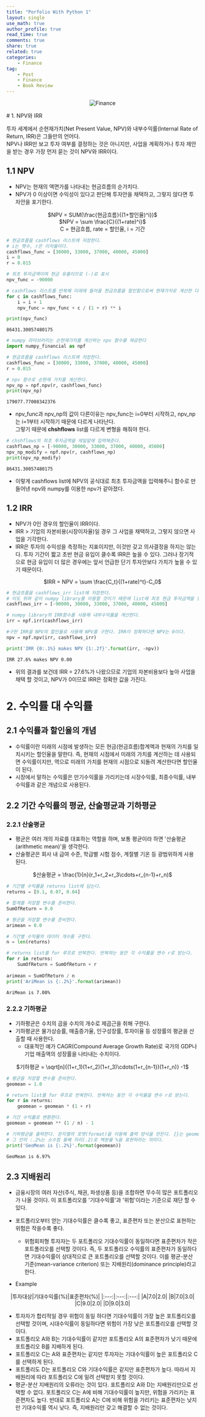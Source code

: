 ```yaml
---
title: "Porfolio With Python 1"
layout: single
use_math: true
author_profile: true
read_time: true
comments: true
share: true
related: true
categories:
    - Finance
tag:
    - Post
    - Finance
    - Book Review
---  
```

<p align="center">
  <img src="/assets/img/post/portfoliowithpython.jpg" alt="Finance"/>
</p> 
# 1. NPV와 IRR

투자 세계에서 순현재가치(Net Present Value, NPV)와 내부수익률(Internal Rate of Return, IRR)은 그들만의 언어다.  
NPV나 IRR만 보고 투자 여부를 결정하는 것은 아니지만, 사업을 계획하거나 투자 제안을 받는 경우 가장 먼저 묻는 것이 NPV와 IRR이다.

## 1.1 NPV

* NPV는 현재의 액면가를 나타내는 현금흐름의 순가치다.  
* NPV가 0 이상이면 수익성이 있다고 판단해 투자안을 채택하고, 그렇지 않다면 투자안을 포기한다.  

<center>$NPV = SUM(\frac{현금흐름}{(1+할인율)^i})$</center>    
<center>$NPV = \sum \frac{C}{(1+rate)^i}$</center>  
<center>C = 현금흐름, rate = 할인율, i = 기간</center>


```python
# 현금흐름을 cashflows 리스트에 저장한다.
# i는 햇수, r은 이자율이다.
cashflows_func = [30000, 33000, 37000, 40000, 45000]
i = 0
r = 0.015

# 최초 투자금액이며 현금 유출이므로 (-)로 표시
npv_func = -90000
```


```python
# cashflows 리스트를 반복해 미래에 들어올 현금흐름을 할인함으로써 현재가치로 계산한 다음 npv 변수에 누적
for c in cashflows_func:
    i = i + 1
    npv_func = npv_func + c / (1 + r) ** i

print(npv_func)
```

    86431.30057480175
    


```python
# numpy 라이브러리는 순현재가치를 계산하는 npv 함수를 제공한다
import numpy_financial as npf

# 현금흐름을 cashflows 리스트에 저장한다.
cashflows_func = [30000, 33000, 37000, 40000, 45000]
r = 0.015
```


```python
# npv 함수로 순현재 가치를 계산한다.
npv_np = npf.npv(r, cashflows_func)
print(npv_np)
```

    179077.77008342376
    

* npv_func과 npv_np의 값이 다른이유는 npv_func는 i=0부터 시작하고, npv_np는 i=1부터 시작하기 때문에 다르게 나타난다.  
    그렇기 때문에 **chshflows** list를 다르게 변형을 해줘야 한다.


```python
# chshflows의 최초 투자금액을 제일앞에 입력해준다.
cashflows_np = [-90000, 30000, 33000, 37000, 40000, 45000]
npv_np_modify = npf.npv(r, cashflows_np)
print(npv_np_modify)
```

    86431.30057480175
    

* 이렇게 cashflows list에 NPV의 공식대로 최초 투자금액을 입력해주니 함수로 만들어낸 npv와 numpy를 이용한 npv가 같아졌다.

## 1.2 IRR

* NPV가 0인 경우의 할인율이 IRR이다.  
* IRR > 기업의 자본비용(시장이자율)일 경우 그 사업을 채택하고, 그렇지 않으면 사업을 기각한다.  
* IRR은 투자의 수익성을 측정하는 지표이지만, 이것만 갖고 의사결정을 하지는 않는다. 투자 기간이 짧고 초반 현금 유입이 클수록 IRR은 높을 수 있다. 그러나 장기적으로 현금 유입이 더 많은 경우에는 앞서 언급한 단기 투자안보다 가치가 높을 수 있기 때문이다.  
<center>$IRR = NPV = \sum \frac{C_t}{(1+rate)^t}-C_0$</center>


```python
# 현금흐름을 cashflows_irr list에 저장한다.
# 이도 위와 같이 numpy library를 이용할 것이기 때문에 list에 최초 현금 투자금액을 입력해준다.
cashflows_irr = [-90000, 30000, 33000, 37000, 40000, 45000]

# numpy library의 IRR함수를 사용해 내부수익률을 계산한다.
irr = npf.irr(cashflows_irr)

#구한 IRR을 NPV의 할인율로 사용해 NPV를 구한다. IRR이 정확하다면 NPV는 0이다.
npv = npf.npv(irr, cashflows_irr)
```


```python
print('IRR {0:.1%} makes NPV {1:.2f}'.format(irr, -npv))
```

    IRR 27.6% makes NPV 0.00
    

* 위의 결과를 보건데 IRR = 27.6%가 나왔으므로 기업의 자본비용보다 높아 사업을 채택 할 것이고, NPV가 0이므로 IRR은 정확한 값을 가진다.

# 2. 수익률 대 수익률

## 2.1 수익률과 할인율의 개념

* 수익률이란 미래의 시점에 발생하는 모든 현금(현금흐름)합계액과 현재의 가치를 일치시키는 할인율을 말한다. 즉, 현재의 시점에서 미래의 가치를 계산하는 데 사용되면 수익률이지만, 역으로 미래의 가치를 현재의 시점으로 되돌려 계산한다면 할인율이 된다.  
* 시장에서 말하는 수익률은 만기수익률을 가리키는데 시장수익률, 최종수익률, 내부수익률과 같은 개념으로 사용된다.

## 2.2 기간 수익률의 평균, 산술평균과 기하평균

### 2.2.1 산술평균

* 평균은 여러 개의 자료를 대표하는 역할을 하며, 보통 평균이라 하면 '산술평균(arithmetic mean)'을 생각한다.
* 산술평균은 회사 내 급여 수준, 학급별 시험 점수, 계절별 기온 등 광범위하게 사용된다.
<center>$산술평균 = \frac{1}{n}(r_1+r_2+r_3\cdots+r_{n-1}+r_n)$</center>


```python
# 기간별 수익률을 returns list에 담는다.
returns = [0.1, 0.07, 0.04]

# 합계를 저장할 변수를 준비한다.
SumOfReturn = 0.0

# 평균을 저장할 변수를 준비한다.
arimean = 0.0

# 기간별 수익률의 데이터 개수를 구한다.
n = len(returns)
```


```python
# returns list를 for 루프로 반복한다. 반복하는 동안 각 수익률을 변수 r로 받는다.
for r in returns:
    SumOfReturn = SumOfReturn + r
    
arimean = SumOfReturn / n
print('AriMean is {:.2%}'.format(arimean))
```

    AriMean is 7.00%
    

### 2.2.2 기하평균

* 기하평균은 수치의 곱을 수치의 개수로 제곱근을 취해 구한다.
* 기하평균은 물가상승률, 매출증가율, 인구성장률, 투자이율 등 성장률의 평균을 산출할 때 사용한다.
    * 대표적인 예가 CAGR(Compound Average Growth Rate)로 국가의 GDP나 기업 매출액의 성장률을 나타내는 수치이다.  
<center>$기하평균 = \sqrt[n]{(1+r_1)(1+r_2)(1+r_3)\cdots(1+r_{n-1})(1+r_n)} -1$</center>


```python
# 평균을 저장할 변수를 준비한다.
geomean = 1.0

# return list를 for 루프로 반복한다. 반복하는 동안 각 수익률을 변수 r로 받는다.
for r in returns:
    geomean = geomean * (1 + r)

# 기간 수익률로 변환한다.
geomean = geomean ** (1 / n) - 1

# 기하평균을 출력한다. 문자열의 포맷(format)을 이용해 출력 양식을 만든다. {}는 geomean 변수의 출력 위치인데, 
# 그 안의 :.2%는 소수점 둘째 자리(.2)로 백분율 %을 표현하라는 의미다.
print('GeoMean is {:.2%}'.format(geomean))
```

    GeoMean is 6.97%
    

## 2.3 지배원리

* 금융시장의 여러 자산(주식, 채권, 파생상품 등)을 조합하면 무수히 많은 포트폴리오가 나올 것이다. 이 포트폴리오를 '기대수익률'과 '위험'이라는 기준으로 재단 할 수 있다.  
* 포트폴리오부터 얻는 기대수익률은 클수록 좋고, 표준편차 또는 분산으로 표현하는 위험은 작을수록 좋다.  
    * 위험회피형 투자자는 두 포트폴리오 기대수익률이 동일하다면 표준편차가 작은 포트폴리오를 선택할 것이다. 즉, 두 포트폴리오 수익률의 표준편차가 동일하다면 기대수익률이 상대적으로 큰 포트폴리오를 선택할 것이다. 이를 평균-분산 기준(mean-variance criterion) 또는 지배원리(dominance principle)라고 한다.

* Example  

<center>
|투자대상|기대수익률(%)|표준편차(%)|
|:---:|:---:|:---:|
|A|7.0|2.0|
|B|7.0|3.0|
|C|9.0|2.0|
|D|9.0|3.0|  
</center>

* 투자자가 합리적일 경우 위험이 동일 하다면 기대수익률이 가장 높은 포트폴리오를 선택할 것이며, 시대수익률이 동일하다면 위험이 가장 낮은 포트폴리오를 선택할 것이다.
* 포트폴리오 A와 B는 기대수익률이 같지만 포트폴리오 A의 표준편차가 낮기 때문에 포트폴리오 B를 지배하게 된다.
* 포트폴리오 C는 A와 표준편차는 같지만 투자자는 기대수익률이 높은 포트폴리오 C를 선택하게 된다.  
* 포트폴리도 D는 포트폴리오 C와 기대수익률은 같지만 표준편차가 높다. 따라서 지배원리에 따라 포트폴리오 C에 밀려 선택받지 못할 것이다.  
* 평균-분산 지배원리의 오류라는 것이 있다. 포트폴리오 A와 D는 지배원리만으로 선택할 수 없다. 포트폴리오 C는 A에 비해 기대수익률이 높지만, 위험을 가리키는 표준편차도 높다. 반대로 포트폴리오 A는 C에 비해 위험을 가리키는 표준편차는 낮지만 기대수익률 역시 낮다. 즉, 지배원리만 갖고 해결할 수 없는 것이다.
